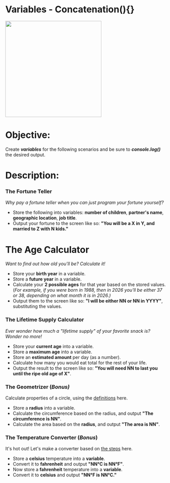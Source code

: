# Variables - Concatenation(){}

<img src="https://www.edureka.co/blog/wp-content/uploads/2019/10/ezgif.com-gif-maker-9.gif" height="300px">

# Objective: 

Create **_variables_** for the following scenarios and be sure to **_console.log()_** the desired output.

# Description:

 

### The Fortune Teller

_Why pay a fortune teller when you can just program your fortune yourself?_

- Store the following into variables: **number of children**, **partner's name**, **geographic location**, **job title**.
- Output your fortune to the screen like so: **"You will be a X in Y, and married to Z with N kids."**

# The Age Calculator

_Want to find out how old you'll be? Calculate it!_

- Store your **birth year** in a variable.
- Store a **future year** in a variable.
- Calculate your **2 possible ages** for that year based on the stored values.
(_For example, if you were born in 1988, then in 2026 you'll be either 37 or 38, depending on what month it is in 2026.)_
- Output them to the screen like so: **"I will be either NN or NN in YYYY"**, substituting the values.

### The Lifetime Supply Calculator

_Ever wonder how much a "lifetime supply" of your favorite snack is? Wonder no more!_

- Store your **current age** into a variable.
- Store a **maximum age** into a variable.
- Store an **estimated amount** per day (as a number).
- Calculate how many you would eat total for the rest of your life.
- Output the result to the screen like so: **"You will need NN to last you until the ripe old age of X"**.

### The Geometrizer (**_Bonus)_**

Calculate properties of a circle, using the [definitions](http://math2.org/math/geometry/circles.htm) here.

- Store a **radius** into a variable.
- Calculate the circumference based on the radius, and output **"The circumference is NN"**.
- Calculate the area based on the **radius**, and output **"The area is NN"**.

### The Temperature Converter (**_Bonus_**)

It's hot out! Let's make a converter based on [the steps](http://www.mathsisfun.com/temperature-conversion.html) here.

- Store a **celsius** temperature into a **variable**.
- Convert it to **fahrenheit** and output **"NN°C is NN°F"**.
- Now store a **fahrenheit** temperature into a **variable**.
- Convert it to **celsius** and output **"NN°F is NN°C."**